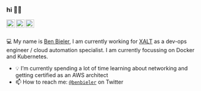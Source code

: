 ### hi 👋👋

<a href="https://www.linkedin.com/in/benbieler/">
  <img align="left" alt="Ben's LinkedIn" width="22px" src="https://cdn1.iconfinder.com/data/icons/logotypes/32/square-linkedin-64.png" />
</a>
<a href="https://twitter.com/benbieler">
  <img align="left" alt="Ben's Twitter" width="22px" src="https://cdn3.iconfinder.com/data/icons/capsocial-round/500/twitter-64.png" />
</a>
<a href="mailto:ben@benbieler.dev">
  <img align="left" alt="Mail Ben" width="22px" src="https://cdn1.iconfinder.com/data/icons/hawcons/32/699332-icon-6-mail-envelope-closed-64.png" />
</a>

<br/>
<br/>

💻 My name is [Ben Bieler](https://benbieler.dev/), I am currently working for [XALT](xalt.de) as a dev-ops engineer / cloud automation specialist. I am currently focussing on Docker and Kubernetes.

- 💡 I’m currently spending a lot of time learning about networking and getting certified as an AWS architect
- 📫 How to reach me: [`@benbieler`](https://twitter.com/benbieler) on Twitter

